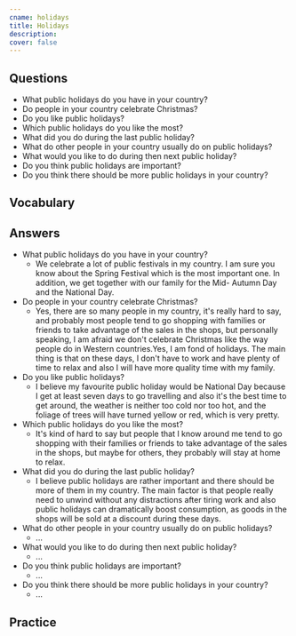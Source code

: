 ```yaml
---
cname: holidays
title: Holidays
description: 
cover: false
---
```

<banner></banner>

## Questions

- What public holidays do you have in your country?
- Do people in your country celebrate Christmas?
- Do you like public holidays?
- Which public holidays do you like the most?
- What did you do during the last public holiday?
- What do other people in your country usually do on public holidays?
- What would you like to do during then next public holiday?
- Do you think public holidays are important?
- Do you think there should be more public holidays in your country?

## Vocabulary

<vocab-list>

<!-- blank -->

</vocab-list>

## Answers

- What public holidays do you have in your country?
  - We celebrate a lot of public festivals in my country. I am sure you know about the Spring Festival which is the most important one. In addition, we get together with our family for the Mid- Autumn Day and the National Day.
- Do people in your country celebrate Christmas?
  - Yes, there are so many people in my country, it&#39;s really hard to say, and probably most people tend to go shopping with families or friends to take advantage of the sales in the shops, but personally speaking, I am afraid we don&#39;t celebrate Christmas like the way people do in Western countries.Yes, I am fond of holidays. The main thing is that on these days, I don&#39;t have to work and have plenty of time to relax and also I will have more quality time with my family.
- Do you like public holidays?
  - I believe my favourite public holiday would be National Day because I get at least seven days to go travelling and also it&#39;s the best time to get around, the weather is neither too cold nor too hot, and the foliage of trees will have turned yellow or red, which is very pretty.
- Which public holidays do you like the most?
  - It&#39;s kind of hard to say but people that I know around me tend to go shopping with their families or friends to take advantage of the sales in the shops, but maybe for others, they probably will stay at home to relax.
- What did you do during the last public holiday?
  - I believe public holidays are rather important and there should be more of them in my country. The main factor is that people really need to unwind without any distractions after tiring work and also public holidays can dramatically boost consumption, as goods in the shops will be sold at a discount during these days.
- What do other people in your country usually do on public holidays?
  - ...
- What would you like to do during then next public holiday?
  - ...
- Do you think public holidays are important?
  - ...
- Do you think there should be more public holidays in your country?
  - ...

## Practice

<qrfooter></qrfooter>
